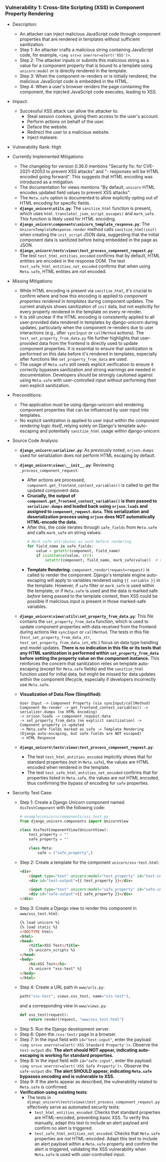### Vulnerability 1: Cross-Site Scripting (XSS) in Component Property Rendering

- Description:
    - An attacker can inject malicious JavaScript code through component properties that are rendered in templates without sufficient sanitization.
    - Step 1: An attacker crafts a malicious string containing JavaScript code, for example, `<img src=x onerror=alert('XSS')>`.
    - Step 2: The attacker inputs or submits this malicious string as a value for a component property that is bound to a template using `unicorn:model` or is directly rendered in the template.
    - Step 3: When the component re-renders or is initially rendered, the malicious JavaScript code is embedded in the HTML.
    - Step 4: When a user's browser renders the page containing the component, the injected JavaScript code executes, leading to XSS.

- Impact:
    - Successful XSS attack can allow the attacker to:
        - Steal session cookies, giving them access to the user's account.
        - Perform actions on behalf of the user.
        - Deface the website.
        - Redirect the user to a malicious website.
        - Inject malware.

- Vulnerability Rank: High

- Currently Implemented Mitigations:
    - The changelog for version 0.36.0 mentions "Security fix: for CVE-2021-42053 to prevent XSS attacks" and "- responses will be HTML encoded going forward". This suggests that HTML encoding was introduced as a mitigation.
    - The documentation for views mentions "By default, `unicorn` HTML encodes updated field values to prevent XSS attacks".
    - The `Meta.safe` option is documented to allow explicitly opting out of HTML encoding for specific fields.
    - **`django_unicorn\utils.py`**: The `sanitize_html` function is present, which uses `html.translate(_json_script_escapes)` and `mark_safe`. This function is likely used for HTML encoding.
    - **`django_unicorn\components\unicorn_template_response.py`**: The `UnicornTemplateResponse.render` method calls `sanitize_html(init)` when creating the `init_script` JSON data, suggesting that the initial component data is sanitized before being embedded in the page as JSON.
    - **`django_unicorn\tests\views\test_process_component_request.py`**: The test `test_html_entities_encoded` confirms that by default, HTML entities are encoded in the response DOM. The test `test_safe_html_entities_not_encoded` confirms that when using `Meta.safe`, HTML entities are *not* encoded.

- Missing Mitigations:
    - While HTML encoding is present via `sanitize_html`, it's crucial to confirm where and how this encoding is applied to *component properties rendered in templates* during component updates. The current analysis shows sanitization of `init` data, but not explicitly for every property rendered in the template on every re-render.
    - It is still unclear if the HTML encoding is consistently applied to all user-provided data rendered in templates by django-unicorn during updates, particularly when the component re-renders due to user interactions (e.g., after `syncInput` or `callMethod` actions). The `test_set_property_from_data.py` file further highlights that user-provided data from the frontend is directly used to update component properties.  It is essential to ensure that sanitization is performed on this data before it's rendered in templates, especially after functions like `set_property_from_data` are used.
    - The usage of `Meta.safe` still needs explicit verification to ensure it correctly bypasses sanitization and strong warnings are needed in documentation. Developers should be strongly cautioned against using `Meta.safe` with user-controlled input without performing their own explicit sanitization.

- Preconditions:
    - The application must be using django-unicorn and rendering component properties that can be influenced by user input into templates.
    - No explicit sanitization is applied to user input *within the component rendering logic itself*, relying solely on Django's template auto-escaping and potentially `sanitize_html` usage within django-unicorn.

- Source Code Analysis:
    - **`django_unicorn\serializer.py`**: As previously noted, `orjson.dumps` used for serialization does not perform HTML escaping by default.
    - **`django_unicorn\views\__init__.py`**: Reviewing `_process_component_request`:
        - After actions are processed, `component.get_frontend_context_variables()` is called to get the updated component data.
        - **Crucially, the output of `component.get_frontend_context_variables()` is then passed to `serializer.dumps` and loaded back using `orjson.loads` and assigned to `component_request.data`. This serialization and deserialization process using `orjson` does NOT automatically HTML-encode the data.**
        - After this, the code iterates through `safe_fields` from `Meta.safe` and calls `mark_safe` on string values:
            ```python
            # Mark safe attributes as such before rendering
            for field_name in safe_fields:
                value = getattr(component, field_name)
                if isinstance(value, str):
                    setattr(component, field_name, mark_safe(value))  # noqa: S308
            ```
        - **Template Rendering**: `component.render(request=request)` is called to render the component. Django's template engine auto-escaping will apply to variables rendered using `{{ variable }}` in the template. However, if `safe` filter or `mark_safe` is used within the template, or if `Meta.safe` is used and the data is marked safe *before* being passed to the template context, then XSS could be possible if malicious input is present in those marked-safe variables.
    - **`django_unicorn\views\utils\set_property_from_data.py`**: This file contains the `set_property_from_data` function, which is used to update component properties with data received from the frontend during actions like `syncInput` or `callMethod`.  The tests in this file (`test_set_property_from_data_str`, `test_set_property_from_data_int`, etc.) focus on data type handling and model updates. **There is no indication in this file or its tests that any HTML sanitization is performed within `set_property_from_data` before setting the property value on the component instance.** This reinforces the concern that sanitization relies on template auto-escaping (except for `Meta.safe` fields) and the `sanitize_html` function used for initial data, but might be missed for data updates within the component lifecycle, especially if developers incorrectly use `Meta.safe`.

    - **Visualization of Data Flow (Simplified):**
        ```
        User Input -> Component Property (via syncInput/callMethod)
        Component Re-render -> get_frontend_context_variables() -> serializer.dumps (no HTML encoding)
        -> orjson.loads -> component_request.data
        -> set_property_from_data (no explicit sanitization) -> Component property is updated
        -> Meta.safe fields marked as safe -> Template Rendering (Django auto-escaping, but safe fields are NOT escaped)
        -> HTML Response
        ```
    - **`django_unicorn\tests\views\test_process_component_request.py`**:
        - The test `test_html_entities_encoded` implicitly shows that for standard properties (not in `Meta.safe`), the values are HTML encoded when rendered in the template.
        - The test `test_safe_html_entities_not_encoded` confirms that for properties listed in `Meta.safe`, the values are *not* HTML encoded, thus confirming the bypass of encoding for `safe` properties.

- Security Test Case:
    - Step 1: Create a Django Unicorn component named `XssTestComponent` with the following code:
        ```python
        # example/unicorn/components/xss_test.py
        from django_unicorn.components import UnicornView

        class XssTestComponentView(UnicornView):
            test_property = ""
            safe_property = ""

            class Meta:
                safe = ("safe_property",)
        ```
    - Step 2: Create a template for the component `unicorn/xss-test.html`:
        ```html
        <div>
            <input type="text" unicorn:model="test_property" id="test-input">
            <div id="test-output">{{ test_property }}</div>

            <input type="text" unicorn:model="safe_property" id="safe-input">
            <div id="safe-output">{{ safe_property }}</div>
        </div>
        ```
    - Step 3: Create a Django view to render this component in `www/xss_test.html`:
        ```html
        {% load unicorn %}
        {% load static %}
        <!DOCTYPE html>
        <html>
        <head>
            <title>XSS Test</title>
            {% unicorn_scripts %}
        </head>
        <body>
            <h1>XSS Test</h1>
            {% unicorn "xss-test" %}
        </body>
        </html>
        ```
    - Step 4: Create a URL path in `www/urls.py`:
        ```python
        path("xss-test", views.xss_test, name="xss-test"),
        ```
        and a corresponding view in `www/views.py`:
        ```python
        def xss_test(request):
            return render(request, "www/xss_test.html")
        ```
    - Step 5: Run the Django development server.
    - Step 6: Open the `/xss-test/` page in a browser.
    - Step 7: In the input field with `id="test-input"`, enter the payload: `<img src=x onerror=alert('XSS Standard Property')>`. Observe the `test-output` div. **The alert should NOT appear, indicating auto-escaping is working for standard properties.**
    - Step 8: In the input field with `id="safe-input"`, enter the payload: `<img src=x onerror=alert('XSS Safe Property')>`. Observe the `safe-output` div. **The alert SHOULD appear, indicating `Meta.safe` bypasses encoding and is vulnerable to XSS.**
    - Step 9: If the alerts appear as described, the vulnerability related to `Meta.safe` is confirmed.
    - **Verification using existing tests**:
        - The tests in `django_unicorn\tests\views\test_process_component_request.py` effectively serve as automated security tests:
            - `test_html_entities_encoded`: Checks that standard properties are HTML-encoded, preventing basic XSS. To verify this manually, adapt this test to include an alert payload and confirm no alert is triggered.
            - `test_safe_html_entities_not_encoded`: Checks that `Meta.safe` properties are *not* HTML-encoded. Adapt this test to include an alert payload within a `Meta.safe` property and confirm the alert is triggered, validating the XSS vulnerability when `Meta.safe` is used with user-controlled input.
